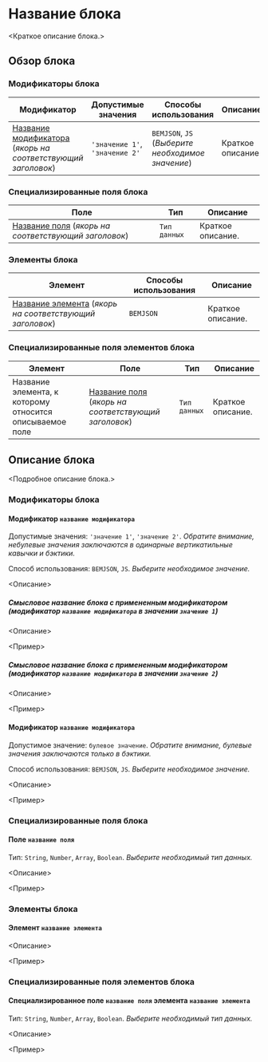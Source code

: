 # Название блока

<Краткое описание блока.>

## Обзор блока

### Модификаторы блока

| Модификатор | Допустимые значения | Способы использования | Описание |
| ----------- | ------------------- | --------------------- | -------- |
| <a href="#якорь10">Название модификатора</a> (<i>якорь на соответствующий заголовок</i>) | <code>'значение 1'</code>, <code>'значение 2'</code> | <code>BEMJSON</code>, <code>JS</code> (<i>Выберите необходимое значение</i>)| Краткое описание. |

### Специализированные поля блока

| Поле | Тип | Описание |
| ---- | --- | -------- |
| <a href="#якорь20">Название поля</a> (<i>якорь на соответствующий заголовок</i>) | <code>Тип данных</code> | Краткое описание. |

### Элементы блока

| Элемент | Способы использования | Описание |
| --------| --------------------- | -------- |
| <a href="#якорь30">Название элемента</a> (<i>якорь на соответствующий заголовок</i>) | <code>BEMJSON</code> | Краткое описание. |

### Специализированные поля элементов блока

| Элемент | Поле | Тип | Описание |
| ------- | ---- | --- | -------- |
| Название элемента, к которому относится описываемое поле | <a href="#якорь40">Название поля</a> (<i>якорь на соответствующий заголовок</i>) | <code>Тип данных</code> | Краткое описание. |

## Описание блока

<Подробное описание блока.>

### Модификаторы блока

<a name="якорь10"></a>
#### Модификатор `название модификатора`

Допустимые значения: `'значение 1'`, `'значение 2'`. *Обратите внимание, небулевые значения заключаются в одинарные вертикатильные кавычки и бэктики.*

Способ использования: `BEMJSON`, `JS`. *Выберите необходимое значение.*

<Описание>

<a name="якорь10-1"></a>
##### Смысловое название блока с примененным модификатором (модификатор `название модификатора` в значении `значение 1`)

<Описание>

<Пример>

<a name="якорь10-2"></a>
##### Смысловое название блока с примененным модификатором (модификатор `название модификатора` в значении `значение 2`)

<Описание>

<Пример>

<a name="якорь12"></a>
#### Модификатор `название модификатора`

Допустимое значение: `булевое значение`. *Обратите внимание, булевые значения заключаются только в бэктики.*

Способ использования: `BEMJSON`, `JS`. *Выберите необходимое значение.*

<Описание>

<Пример>

### Специализированные поля блока

<a name="якорь"></a>
#### Поле `название поля`

Тип: `String`, `Number`, `Array`, `Boolean`. *Выберите необходимый тип данных.*

<Описание>

<Пример>


### Элементы блока

<a name="якорь30"></a>
#### Элемент `название элемента`

<Описание>

<Пример>

### Специализированные поля элементов блока

<a name="якорь40"></a>
#### Специализированное поле `название поля` элемента `название элемента`

Тип: `String`, `Number`, `Array`, `Boolean`. *Выберите необходимый тип данных.*

<Описание>

<Пример>
